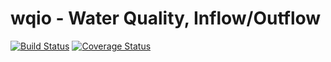 # wqio - Water Quality, Inflow/Outflow
[![Build Status](https://travis-ci.org/phobson/wqio.svg?branch=add-infrastructure-files)](https://travis-ci.org/phobson/wqio)
[![Coverage Status](https://coveralls.io/repos/phobson/wqio/badge.svg?branch=add-infrastructure-files)](https://coveralls.io/r/phobson/wqio?branch=add-infrastructure-files)
